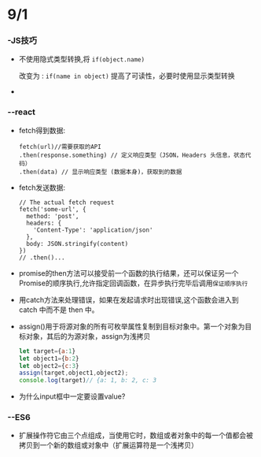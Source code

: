 # 9/1

### -JS技巧

- 不使用隐式类型转换,将
  `if(object.name)`

  改变为 : `if(name in object)`
  提高了可读性，必要时使用显示类型转换

- 

### --react

- fetch得到数据:

  ```react
  fetch(url)//需要获取的API
  .then(response.something) // 定义响应类型（JSON，Headers 头信息，状态代码）
  .then(data) // 显示响应类型 (数据本身)，获取到的数据
  ```

- fetch发送数据:

  ```react
  // The actual fetch request
  fetch('some-url', {
    method: 'post',
    headers: {
      'Content-Type': 'application/json'
    },
    body: JSON.stringify(content)
  })
  // .then()...
  ```

- promise的then方法可以接受前一个函数的执行结果，还可以保证另一个Promise的顺序执行,允许指定回调函数，在异步执行完毕后调用`保证顺序执行`

- 用catch方法来处理错误，如果在发起请求时出现错误,这个函数会进入到 catch 中而不是 then 中。

- assign()用于将源对象的所有可枚举属性复制到目标对象中。第一个对象为目标对象，其后的为源对象，assign为浅拷贝

  ```js
  let target={a:1}
  let object1={b:2}
  let object2={c:3}
  assign(target,object1,object2);
  console.log(target)// {a: 1, b: 2, c: 3
  ```

- 为什么input框中一定要设置value?

### --ES6

- 扩展操作符它由三个点组成，当使用它时，数组或者对象中的每一个值都会被拷贝到一个新的数组或对象中（扩展运算符是一个浅拷贝）